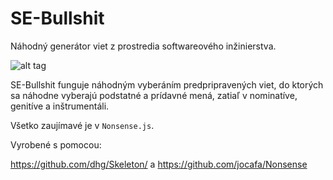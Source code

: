# SE-Bullshit
Náhodný generátor viet z prostredia softwareového inžinierstva.

![alt tag](http://s22.postimg.org/rkpm0fpdd/IUSBS.png)

SE-Bullshit funguje náhodným vyberáním predpripravených viet, do ktorých
sa náhodne vyberajú podstatné a prídavné mená, zatiaľ v nominatíve, genitíve a inštrumentáli.

Všetko zaujímavé je v `Nonsense.js`.

Vyrobené s pomocou:

  https://github.com/dhg/Skeleton/ a https://github.com/jocafa/Nonsense